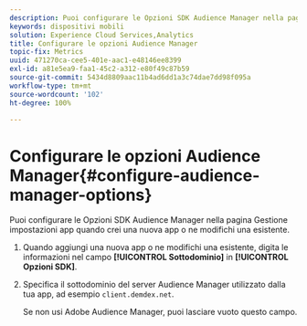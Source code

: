 ```yaml
---
description: Puoi configurare le Opzioni SDK Audience Manager nella pagina Gestione impostazioni app quando crei una nuova app o ne modifichi una esistente.
keywords: dispositivi mobili
solution: Experience Cloud Services,Analytics
title: Configurare le opzioni Audience Manager
topic-fix: Metrics
uuid: 471270ca-cee5-401e-aac1-e48146ee8399
exl-id: a81e5ea9-faa1-45c2-a312-e80f49c87b59
source-git-commit: 5434d8809aac11b4ad6dd1a3c74dae7dd98f095a
workflow-type: tm+mt
source-wordcount: '102'
ht-degree: 100%

---
```


# Configurare le opzioni Audience Manager{#configure-audience-manager-options}

Puoi configurare le Opzioni SDK Audience Manager nella pagina Gestione impostazioni app quando crei una nuova app o ne modifichi una esistente.

1. Quando aggiungi una nuova app o ne modifichi una esistente, digita le informazioni nel campo **[!UICONTROL Sottodominio]** in **[!UICONTROL Opzioni SDK]**.

1. Specifica il sottodominio del server Audience Manager utilizzato dalla tua app, ad esempio `client.demdex.net`.

   Se non usi Adobe Audience Manager, puoi lasciare vuoto questo campo.
